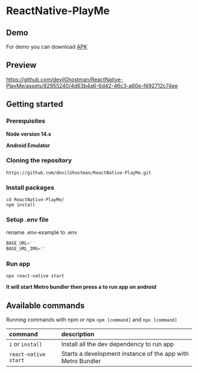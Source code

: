 # ReactNative-PlayMe
## Demo
For demo you can download [APK](https://drive.google.com/file/d/1oPzwAJxxT0vCAe1yRUzsJyTHn0zSNRsb/view?usp=sharing) 

## Preview
https://github.com/devilGhostman/ReactNative-PlayMe/assets/82955240/4d63b4a6-6d42-46c3-a60e-f492712c74ee

## Getting started
### Prerequisites
**Node version 14.x**

**Android Emulator**

### Cloning the repository

```shell
https://github.com/devilGhostman/ReactNative-PlayMe.git
```

### Install packages

```shell
cd ReactNative-PlayMe/
npm install
```

### Setup .env file 
rename .env-example to .env
```js
BASE_URL=''
BASE_URL_IMG=''
```

### Run app
```shell
npx react-native start
```
**It will start Metro bundler then press a to run app on android**

## Available commands

Running commands with npm or npx `npm [command]` and `npx [command]` 

| command         | description                                        |
| :-------------- | :------------------------------------------------- |
| `i` or `install`| Install all the dev dependency to run app          |
| `react-native start`|Starts a development instance of the app with Metro Bundler  |
